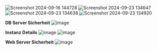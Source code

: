 ![Screenshot 2024-09-16 144728](https://github.com/user-attachments/assets/66b6f66e-62dd-4f6d-9955-6071cf3f8e03)
![Screenshot 2024-09-23 134647](https://github.com/user-attachments/assets/090251a7-54a4-4886-bd3f-7b2ed51f5e5f)
![Screenshot 2024-09-23 134638](https://github.com/user-attachments/assets/48959d2a-84c0-47bd-b518-a7d16306ff6b)
![Screenshot 2024-09-23 134920](https://github.com/user-attachments/assets/7849c5f8-a1fe-4787-915a-fa4187ccf12b)

**DB Server Sicherheit**
![image](https://github.com/user-attachments/assets/9ed7effa-e87f-4c77-b178-e95f5cd5b2f9)

**Instanz Details**
![image](https://github.com/user-attachments/assets/38227a17-c46b-4784-977c-c73038775b83)
![image](https://github.com/user-attachments/assets/0bb56f09-9bfa-41ea-83f6-116362b3319e)

**Web Server Sicherheit**
![image](https://github.com/user-attachments/assets/e7c72654-1b85-4371-921f-62906957b47b)
